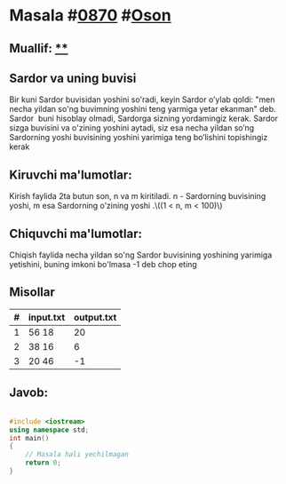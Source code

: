
<h1>Masala #<a href="https://robocontest.uz/tasks/0870">0870</a> #<a href="https://robocontest.uz/tasks?category=1">Oson</a></h1>
<h2> Muallif: <a href="https://robocontest.uz/profile/coder_2008">**</a></h2>
<h2>Sardor va uning buvisi</h2>
<p>Bir kuni Sardor buvisidan yoshini so'radi, keyin Sardor o’ylab qoldi: "men necha yildan so'ng buvimning yoshini teng yarmiga yetar ekanman" deb. Sardor  buni hisoblay olmadi, Sardorga sizning yordamingiz kerak. Sardor sizga buvisini va o'zining yoshini aytadi, siz esa necha yildan so’ng Sardorning yoshi buvisining yoshini yarimiga teng bo’lishini topishingiz kerak</p>
<h2>Kiruvchi ma'lumotlar:</h2>
<p>Kirish faylida 2ta butun son, n va m kiritiladi. n - Sardorning buvisining yoshi, m esa Sardorning o’zining yoshi .\((1 < n, m < 100)\)</p>
<h2>Chiquvchi ma'lumotlar:</h2>
<p>Chiqish faylida necha yildan so'ng Sardor buvisining yoshining yarimiga yetishini, buning imkoni bo'lmasa -1 deb chop eting</p>
<h2>Misollar</h2>
<table>
    <thead>
        <tr>
            <th>#</th>
            <th>input.txt</th>
            <th>output.txt</th>
        </tr>
    </thead>
    <tbody>
            <tr>
                <td>1</td>
                <td>56 18</td>
                <td>20</td>
            </tr>
            <tr>
                <td>2</td>
                <td>38 16</td>
                <td>6</td>
            </tr>
            <tr>
                <td>3</td>
                <td>20 46</td>
                <td>-1</td>
            </tr>
    </tbody>
    </table>
    
<h2>Javob:</h2>

######
```cpp
#include <iostream>
using namespace std;
int main()
{
    // Masala hali yechilmagan
    return 0;
}
```
